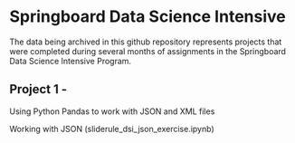 # Springboard Data Science Intensive

The data being archived in this github repository represents projects that were completed during several months of assignments in the Springboard Data Science Intensive Program.

## Project 1 -
Using Python Pandas to work with JSON and XML files 

Working with JSON (sliderule_dsi_json_exercise.ipynb)
